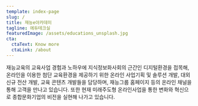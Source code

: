 ```yaml
---
template: index-page
slug: /
title: 재능e아카데미
tagline: 에듀테크실
featuredImage: /assets/educations_unsplash.jpg
cta:
  ctaText: Know more
  ctaLink: /about
---
```

재능교육의 교육사업 경험과 노하우에 지식정보화사회의 근간인 디지털환경을 접목해, 온라인을 이용한 첨단 교육환경을 제공하기 위한 온라인 사업기획 및 솔루션 개발, 대외 신규 전산 개발, 교육 콘텐츠 개발들을 담당하며, 재능그룹 홈페이지 등의 온라인 채널을 통해 고객을 만나고 있습니다. 또한 현재 미래주도형 온라인사업을 통한 변화와 혁신으로 종합문화기업의 비전을 실현해 나가고 있습니다.